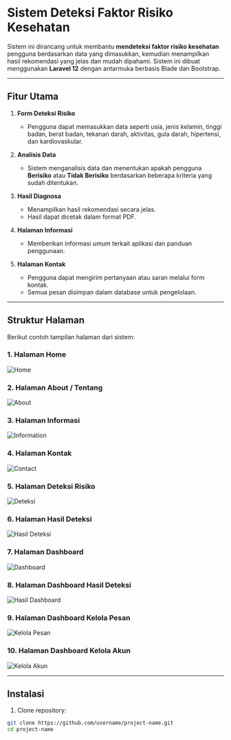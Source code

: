 # Sistem Deteksi Faktor Risiko Kesehatan

Sistem ini dirancang untuk membantu **mendeteksi faktor risiko kesehatan** pengguna berdasarkan data yang dimasukkan, kemudian menampilkan hasil rekomendasi yang jelas dan mudah dipahami. Sistem ini dibuat menggunakan **Laravel 12** dengan antarmuka berbasis Blade dan Bootstrap.

---

## Fitur Utama

1. **Form Deteksi Risiko**
   - Pengguna dapat memasukkan data seperti usia, jenis kelamin, tinggi badan, berat badan, tekanan darah, aktivitas, gula darah, hipertensi, dan kardiovaskular.
   
2. **Analisis Data**
   - Sistem menganalisis data dan menentukan apakah pengguna **Berisiko** atau **Tidak Berisiko** berdasarkan beberapa kriteria yang sudah ditentukan.
   
3. **Hasil Diagnosa**
   - Menampilkan hasil rekomendasi secara jelas.
   - Hasil dapat dicetak dalam format PDF.
   
4. **Halaman Informasi**
   - Memberikan informasi umum terkait aplikasi dan panduan penggunaan.

5. **Halaman Kontak**
   - Pengguna dapat mengirim pertanyaan atau saran melalui form kontak.
   - Semua pesan disimpan dalam database untuk pengelolaan.

---

## Struktur Halaman

Berikut contoh tampilan halaman dari sistem:

### 1. Halaman Home
![Home](img/screenshots/home.png)

### 2. Halaman About / Tentang
![About](img/screenshots/about.png)

### 3. Halaman Informasi
![Information](img/screenshots/information.png)

### 4. Halaman Kontak
![Contact](img/screenshots/contact.png)

### 5. Halaman Deteksi Risiko
![Deteksi](img/screenshots/deteksi.png)

### 6. Halaman Hasil Deteksi
![Hasil Deteksi](img/screenshots/hasil.png)

### 7. Halaman Dashboard
![Dashboard](img/screenshots/dashboard.png)

### 8. Halaman Dashboard Hasil Deteksi
![Hasil Dashboard](img/screenshots/hasil-deteksi.png)

### 9. Halaman Dashboard Kelola Pesan
![Kelola Pesan](img/screenshots/kelola-pesan.png)

### 10. Halaman Dashboard Kelola Akun
![Kelola Akun](img/screenshots/kelola-akun.png)

---

## Instalasi

1. Clone repository:
```bash
git clone https://github.com/username/project-name.git
cd project-name

